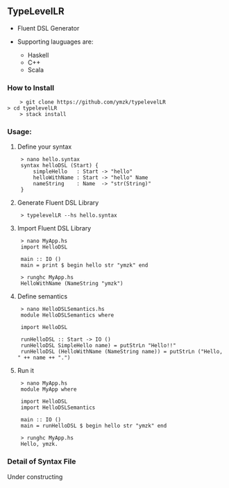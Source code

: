 
## TypeLevelLR

- Fluent DSL Generator

- Supporting lauguages are:
    - Haskell
    - C++
    - Scala

### How to Install

    	> git clone https://github.com/ymzk/typelevelLR
	> cd typelevelLR
        > stack install

### Usage:

1. Define your syntax

        > nano hello.syntax
        syntax helloDSL (Start) {
            simpleHello   : Start -> "hello"
            helloWithName : Start -> "hello" Name
            nameString    : Name  -> "str(String)"
        }

2. Generate Fluent DSL Library

        > typelevelLR --hs hello.syntax

3. Import Fluent DSL Library

        > nano MyApp.hs
        import HelloDSL

        main :: IO ()
        main = print $ begin hello str "ymzk" end

        > runghc MyApp.hs
        HelloWithName (NameString "ymzk")

4. Define semantics

        > nano HelloDSLSemantics.hs
        module HelloDSLSemantics where

        import HelloDSL

        runHelloDSL :: Start -> IO ()
        runHelloDSL SimpleHello name) = putStrLn "Hello!!"
        runHelloDSL (HelloWithName (NameString name)) = putStrLn ("Hello, " ++ name ++ ".")

5. Run it

        > nano MyApp.hs
        module MyApp where

        import HelloDSL
        import HelloDSLSemantics

        main :: IO ()
        main = runHelloDSL $ begin hello str "ymzk" end

        > runghc MyApp.hs
        Hello, ymzk.

### Detail of Syntax File

Under constructing

